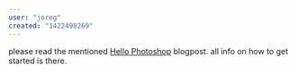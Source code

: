 ```yaml
---
user: "joreg"
created: "1422498269"
---
```


please read the mentioned [Hello Photoshop](/blog/2014/hello-photoshop-0) blogpost. all info on how to get started is there.
